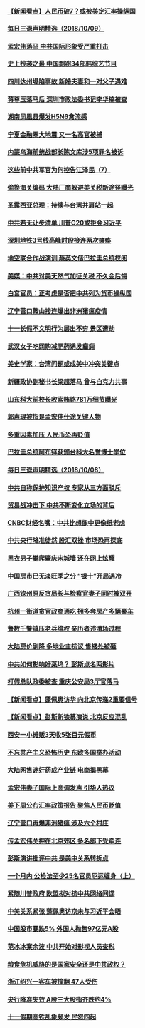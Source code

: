 #### [【新闻看点】人民币破7？或被美定汇率操纵国](../pages/nsc413/n10772384.md?t=10091832) 

#### [每日三退声明精选（2018/10/09）](../pages/nsc413/n10772592.md?t=10091832) 

#### [孟宏伟落马 中共国际形象受严重打击](../pages/nsc413/n10772397.md?t=10091832) 

#### [史上抄袭之最 中国剽窃34部韩综艺节目](../pages/nsc413/n10772421.md?t=10091832) 

#### [四川达州塌陷事故 新婚夫妻和一对父子遇难](../pages/nsc413/n10771519.md?t=10091832) 


#### [蒋尊玉落马后 深圳市政法委书记李华楠被查](../pages/nsc413/n10771843.md?t=10091832) 

#### [湖南凤凰县爆发H5N6禽流感](../pages/nsc413/n10772132.md?t=10091832) 

#### [宁夏金融圈大地震 又一名高官被捕](../pages/nsc413/n10772041.md?t=10091832) 

#### [内蒙乌海前统战部长陈文库涉5项罪名被诉](../pages/nsc413/n10771968.md?t=10091832) 

#### [这些前中共军官为何控告江泽民（7）](../pages/nsc413/n10770491.md?t=10091832) 

#### [偷换海关编码 大陆厂商躲避美关税新途径曝光](../pages/nsc413/n10771682.md?t=10091832) 

#### [圣露西亚总理：持续与台湾并肩站一起](../pages/nsc413/n10771757.md?t=10091832) 

#### [中共若无让步清单 川普G20或拒会习近平](../pages/nsc413/n10771813.md?t=10091832) 

#### [深圳地铁3号线高峰时段接连两次瘫痪](../pages/nsc413/n10771576.md?t=10091832) 

#### [地空联合作战演训 蔡英文偕巴拉圭总统校阅](../pages/nsc413/n10771383.md?t=10091832) 

#### [美媒：中共对美天然气加征关税 不久会后悔](../pages/nsc413/n10771687.md?t=10091832) 

#### [白宫官员：正考虑是否把中共列为货币操纵国](../pages/nsc413/n10771113.md?t=10091832) 

#### [辽宁营口鞍山接连爆出非洲猪瘟疫情](../pages/nsc413/n10771646.md?t=10091832) 

#### [十一长假不文明行为层出不穷 景区遭劫](../pages/nsc413/n10771216.md?t=10091832) 

#### [武汉女子吃网购减肥药诱发癫痫](../pages/nsc413/n10771408.md?t=10091832) 

#### [美史学家：台湾问题或成美中冲突关键点](../pages/nsc413/n10771318.md?t=10091832) 

#### [新疆政协副秘书长梁超落马 曾与白克力共事](../pages/nsc413/n10771312.md?t=10091832) 

#### [山东科大前校长收索贿赂781万细节曝光](../pages/nsc413/n10771279.md?t=10091832) 

#### [郭声琨被指是孟宏伟仕途关键人物](../pages/nsc413/n10770942.md?t=10091832) 

#### [多重因素加压 人民币恐再贬值](../pages/nsc413/n10771085.md?t=10091832) 

#### [巴拉圭总统阿布铎获颁台科大名誉博士学位](../pages/nsc413/n10770927.md?t=10091832) 

#### [每日三退声明精选（2018/10/08）](../pages/nsc413/n10771019.md?t=10091832) 

#### [中共自称保护知识产权 专家从三方面驳斥](../pages/nsc413/n10770284.md?t=10091832) 

#### [贸易战冲击下 中共不断变化立场的背后](../pages/nsc413/n10770886.md?t=10091832) 

#### [CNBC财经名嘴：中共比想像中更像纸老虎](../pages/nsc413/n10770794.md?t=10091832) 

#### [中共央行降准徒然 股汇双挫 市场恐再探底](../pages/nsc413/n10770281.md?t=10091832) 

#### [黑衣男子攀爬肇庆宋城墙 还在网上炫耀](../pages/nsc413/n10770752.md?t=10091832) 

#### [中国房市已无淡旺季之分 “银十”开局遇冷](../pages/nsc413/n10770580.md?t=10091832) 

#### [广西钦州原反贪局长与检察官妻子同时被双开](../pages/nsc413/n10770552.md?t=10091832) 

#### [杭州一街道贪官政商通吃 拥多套房产多辆豪车](../pages/nsc413/n10770353.md?t=10091832) 

#### [鲁数千警镇压老兵维权 亲历者述清场过程](../pages/nsc413/n10770309.md?t=10091832) 

#### [大陆房价剧降 多地业主抗议 售楼处被砸](../pages/nsc413/n10770301.md?t=10091832) 

#### [中共如何影响好莱坞？ 彭斯点名两影片](../pages/nsc413/n10751048.md?t=10091832) 

#### [打假总队政委被查 重庆公安局3厅官落马](../pages/nsc413/n10770476.md?t=10091832) 

#### [【新闻看点】蓬佩奥访华 向北京传递2重要信号](../pages/nsc413/n10770311.md?t=10091832) 

#### [【新闻看点】彭斯新铁幕演说 北京反应混乱](../pages/nsc413/n10770106.md?t=10091832) 

#### [西安一小摊贩3天收5张百元假币](../pages/nsc413/n10770472.md?t=10091832) 

#### [不忘共产主义恐怖历史 东欧多国举办活动](../pages/nsc413/n10770391.md?t=10091832) 

#### [大陆网售迷奸药成产业链 电商揭黑幕](../pages/nsc413/n10770347.md?t=10091832) 

#### [孟宏伟妻子国际上高调发声 引华人热议](../pages/nsc413/n10770153.md?t=10091832) 

#### [美下周公布汇率政策报告 聚焦人民币贬值](../pages/nsc413/n10770338.md?t=10091832) 

#### [辽宁营口再爆非洲猪瘟 涉及六个村庄](../pages/nsc413/n10770107.md?t=10091832) 

#### [传孟宏伟关押在北京郊区 多名部下受牵连](../pages/nsc413/n10770201.md?t=10091832) 

#### [彭斯演讲批评中共 是美中关系转折点](../pages/nsc413/n10770135.md?t=10091832) 

#### [一个月内 公检法至少25名官员厄运缠身（上）](../pages/nsc413/n10766722.md?t=10091832) 

#### [紧随川普政府 欧盟拟对抗中共网络间谍](../pages/nsc413/n10770155.md?t=10091832) 

#### [中美关系紧张 蓬佩奥访京未与习近平会晤](../pages/nsc413/n10770076.md?t=10091832) 

#### [中国股市暴跌5% 外国人抛售97亿元A股](../pages/nsc413/n10770047.md?t=10091832) 

#### [范冰冰案余波 中共开始对影视人员查税](../pages/nsc413/n10769970.md?t=10091832) 

#### [粮食危机威胁的是国家安全还是中共政权？](../pages/nsc413/n10769754.md?t=10091832) 


#### [浙江绍兴一客车被撞翻 47人受伤](../pages/nsc413/n10768738.md?t=10091832) 

#### [央行降准失效 A股三大股指齐跌约4%](../pages/nsc413/n10768140.md?t=10091832) 

#### [十一假期高铁乱象频发 民怨四起](../pages/nsc413/n10768283.md?t=10091832) 

